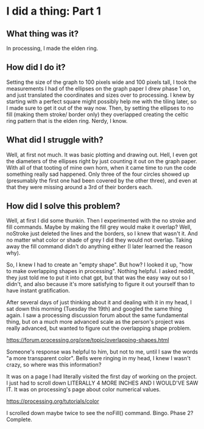 # I did a thing: Part 1

## What thing was it?

In processing, I made the elden ring.

## How did I do it?

Setting the size of the graph to 100 pixels wide and 100 pixels tall, I took the measurements I had of the ellipses on the graph paper I drew phase 1 on, and just translated the coordinates and sizes over to processing. I knew by starting with a perfect square might possibly help me with the tiling later, so I made sure to get it out of the way now. Then, by setting the ellipses to no fill (making them stroke/ border only) they overlapped creating the celtic ring pattern that is the elden ring. Nerdy, I know.

## What did I struggle with?

Well, at first not much. It was basic plotting and drawing out. Hell, I even got the diameters of the ellipses right by just counting it out on the graph paper. With all of that tooting of mine own horn, when it came time to run the code something really sad happened. Only three of the four circles showed up (presumably the first one had been covered by the other three), and even at that they were missing around a 3rd of their borders each.

## How did I solve this problem?

Well, at first I did some thunkin. Then I experimented with the no stroke and fill commands. Maybe by making the fill grey would make it overlap? Well, noStroke just deleted the lines and the borders, so I knew that wasn't it. And no matter what color or shade of grey I did they would not overlap. Taking away the fill command didn't do anything either (I later learned the reason why).

So, I knew I had to create an "empty shape". But how? I looked it up, "how to make overlapping shapes in processing". Nothing helpful. I asked reddit, they just told me to put it into chat gpt, but that was the easy way out so I didn't, and also because it's more satisfying to figure it out yourself than to have instant gratification.

After several days of just thinking about it and dealing with it in my head, I sat down this morning (Tuesday the 19th) and googled the same thing again. I saw a processing discussion forum about the same fundamental thing, but on a much more advanced scale as the person's project was really advanced, but wanted to figure out the overlapping shape problem.

https://forum.processing.org/one/topic/overlapping-shapes.html

Someone's response was helpful to him, but not to me, until I saw the words "a more transparent color". Bells were ringing in my head, I knew I wasn't crazy, so where was this information?

It was on a page I had literally visited the first day of working on the project. I just had to scroll down LITERALLY 4 MORE INCHES AND I WOULD'VE SAW IT. It was on processing's page about color numerical values.

https://processing.org/tutorials/color

I scrolled down maybe twice to see the noFill() command. Bingo. Phase 2? Complete.
